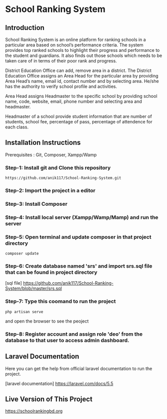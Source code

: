 # School Ranking System

## Introduction
School Ranking System is an online platform for ranking schools in a particular area based on school’s performance criteria. The system provides top ranked schools to highlight their progress and performance to the student and guardians. It also finds out those schools which needs to be taken care of in terms of their poor rank and progress.

District Education Office can add, remove area in a district. The District Education Office assigns an Area Head for the particular area by providing Area Head’s name, email id, contact number and by selecting area. He/she has the authority to verify school profile and activities.

Area Head assigns Headmaster to the specific school by providing school name, code, website, email, phone number and selecting area and headmaster.

Headmaster of a school provide student information that are number of students, school fee, percentage of pass, percentage of attendence for each class.

## Installation Instructions
Prerequisites : Git, Composer, Xampp/Wamp

### Step-1: Install git and Clone this repository
````
https://github.com/anik117/School-Ranking-System.git
````
### Step-2: Import the project in a editor
### Step-3: Install Composer
### Step-4: Install local server (Xampp/Wamp/Mamp) and run the server
### Step-5: Open terminal and update composer in that project directory
````
composer update
````
### Step-6: Create database named 'srs' and import srs.sql file that can be found in project directory
[sql file] https://github.com/anik117/School-Ranking-System/blob/master/srs.sql
### Step-7: Type this coomand to run the project
````
php artisan serve
````
and open the browser to see the peoject
### Step-8: Register account and assign role 'deo' from the database to that user to access admin dashboard.

## Laravel Documentation
Here you can get the help from official laravel documentation to run the project. 

[laravel documentation] https://laravel.com/docs/5.5

## Live Version of This Project

https://schoolrankingbd.org

